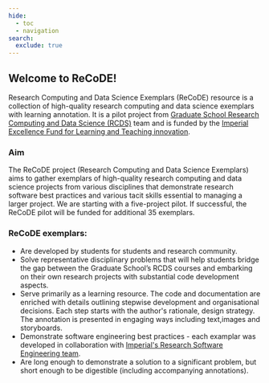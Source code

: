 ```yaml
---
hide:
  - toc
  - navigation
search:
  exclude: true
---
```


## Welcome to ReCoDE! 

Research Computing and Data Science Exemplars (ReCoDE) resource is a collection of high-quality research computing and data science exemplars with learning annotation. It is a pilot project from [Graduate School Research Computing and Data Science (RCDS)](https://www.imperial.ac.uk/study/pg/graduate-school/students/doctoral/professional-development/research-computing-data-science/) team and is funded by the [Imperial Excellence Fund for Learning and Teaching innovation](https://www.imperial.ac.uk/about/leadership-and-strategy/provost/vice-provost-education/the-excellence-fund-for-learning-and-teaching-innovation/). 

### Aim
The ReCoDE project (Research Computing and Data Science Exemplars) aims to gather exemplars of high-quality research computing and data science projects from various disciplines that demonstrate research software best practices and various tacit skills essential to managing a larger project. We are starting with a five-project pilot. If successful, the ReCoDE pilot will be funded for additional 35 exemplars.

### ReCoDE exemplars:
* Are developed by students for students and research community.
* Solve representative disciplinary problems that will help students bridge the gap between the Graduate School’s RCDS courses and embarking on their own research projects with substantial code development aspects.
* Serve primarily as a learning resource. The code and documentation are enriched with details outlining stepwise development and organisational decisions. Each step starts with the author's rationale, design strategy. The annotation is presented in engaging ways including text,images and storyboards.
* Demonstrate software engineering best practices - each examplar was developed in collaboration with [Imperial's Research Software Engineering team](https://www.imperial.ac.uk/admin-services/ict/self-service/research-support/rcs/research-software-engineering/).
* Are long enough to demonstrate a solution to a significant problem, but short enough to be digestible (including accompanying annotations). 
